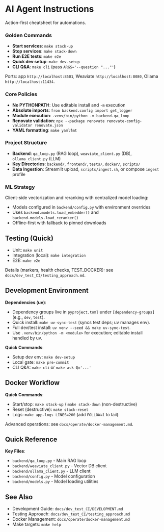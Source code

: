 # AI Agent Instructions

Action-first cheatsheet for automations.

### Golden Commands

- **Start services**: `make stack-up`
- **Stop services**: `make stack-down`
- **Run E2E tests**: `make e2e`
- **Quick dev setup**: `make dev-setup`
- **CLI Q&A**: `make cli` (pass `ARGS='--question "..."'`)

Ports: app `http://localhost:8501`, Weaviate `http://localhost:8080`, Ollama `http://localhost:11434`.

### Core Policies

- **No PYTHONPATH**: Use editable install and `-m` execution
- **Absolute imports**: `from backend.config import get_logger`
- **Module execution**: `.venv/bin/python -m backend.qa_loop`
- **Renovate validation**: `npx --package renovate renovate-config-validator renovate.json`
- **YAML formatting**: `make yamlfmt`

### Project Structure

- **Backend**: `qa_loop.py` (RAG loop), `weaviate_client.py` (DB), `ollama_client.py` (LLM)
- **Key Directories**: `backend/`, `frontend/`, `tests/`, `docker/`, `scripts/`
- **Data Ingestion**: Streamlit upload, `scripts/ingest.sh`, or compose `ingest` profile

### ML Strategy

Client-side vectorization and reranking with centralized model loading:
- Models configured in `backend/config.py` with environment overrides
- Uses `backend.models.load_embedder()` and `backend.models.load_reranker()`
- Offline-first with fallback to pinned downloads

## Testing (Quick)

- Unit: `make unit`
- Integration (local): `make integration`
- E2E: `make e2e`

Details (markers, health checks, TEST_DOCKER): see `docs/dev_test_CI/testing_approach.md`.

## Development Environment

**Dependencies (uv)**:
- Dependency groups live in `pyproject.toml` under `[dependency-groups]` (e.g., `dev`, `test`).
- Quick install: `make uv-sync-test` (syncs test deps; uv manages env).
- Full dev/test install: `uv venv --seed && make uv-sync-test`.
- Use `.venv/bin/python -m <module>` for execution; editable install handled by uv.

**Quick Commands**:
- Setup dev env: `make dev-setup`
- Local gate: `make pre-commit`
- CLI Q&A: `make cli` or `make ask Q='...'`

## Docker Workflow

**Quick Commands**:
- Start/stop: `make stack-up` / `make stack-down` (non-destructive)
- Reset (destructive): `make stack-reset`
- Logs: `make app-logs LINES=200` (add `FOLLOW=1` to tail)

Advanced operations: see `docs/operate/docker-management.md`.

## Quick Reference

**Key Files**:
- `backend/qa_loop.py` - Main RAG loop
- `backend/weaviate_client.py` - Vector DB client
- `backend/ollama_client.py` - LLM client
- `backend/config.py` - Model configuration
- `backend/models.py` - Model loading utilities

## See Also
- Development Guide: `docs/dev_test_CI/DEVELOPMENT.md`
- Testing Approach: `docs/dev_test_CI/testing_approach.md`
- Docker Management: `docs/operate/docker-management.md`
- Make targets: `make help`
